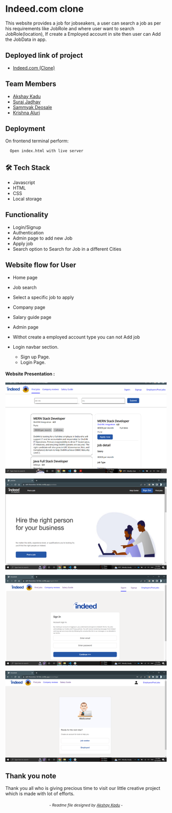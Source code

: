 
# Indeed.com clone 

This website provides a job for jobseakers, a user can search a job as per his requirements like JobRole and where user want to search JobRole(location), If create a Employed account in site then user can Add the JobData in app.

## Deployed link of project
- <a href="https://deft-florentine-9618bc.netlify.app/">Indeed.com (Clone)</a>

## Team Members

<ul>
  <li><a href="https://github.com/akshaykadu24">Akshay Kadu</a></li>
  <li><a href="https://github.com/SCjadhav21">Suraj Jadhav</a></li>
  <li><a href="https://github.com/Sammyak555">Sammyak Deosale</a></li>
  <li><a href="https://github.com/641krishna">Krishna Aluri</a></li>
</ul>


## Deployment

On frontend terminal perform:

```bash
  Open index.html with live server
```



## 🛠 Tech Stack

- Javascript
- HTML
- CSS
- Local storage

## Functionality

- Login/Signup
- Authentication
- Admin page to add new Job
- Apply job
- Search option to Search for Job in a different Cities


## Website flow for User

- Home page

- Job search

- Select a specific job to apply

- Company page

- Salary guide page

- Admin page 

- Withot create a employed account type you can not Add job

- Login navbar section.
    
    - Sign up Page.
    - Login Page.
    



#### Website Presentation :
![rentomojo-webite](/images/indeed.png)

![rentomojo-webite](/images/Screenshot%20(234).png)

![rentomojo-webite](/images/Screenshot%20(232).png)

![rentomojo-webite](/images/Screenshot%20(233).png)
## Thank you note
Thank you all who is giving precious time to visit our little creative project which is made with lot of efforts.

_<p align="center"><sub>- Readme file designed by <a href="https://github.com/akshaykadu24">Akshay Kadu</a> -</sub></p>_
